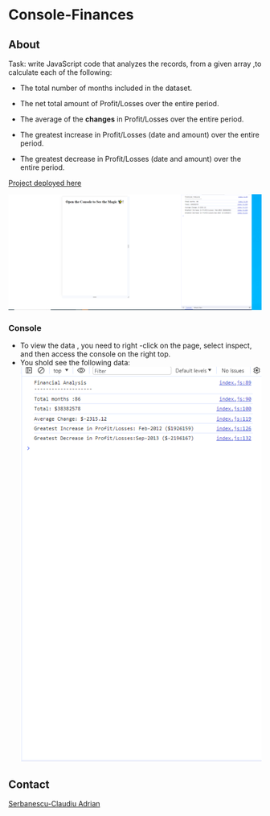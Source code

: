 # Console-Finances
## About


Task: write JavaScript code that analyzes the records, from a given array ,to calculate each of the following:

* The total number of months included in the dataset.

* The net total amount of Profit/Losses over the entire period.

* The average of the **changes** in Profit/Losses over the entire period.

* The greatest increase in Profit/Losses (date and amount) over the entire period.

* The greatest decrease in Profit/Losses (date and amount) over the entire period.


[Project deployed here]( https://fishmon.github.io/Console-Finances/) 

![Screenshot](./assets/images/screenshot%20main.PNG)

### Console
* To view the data , you need to right -click on the page, select inspect, and then access the console on the right top. 
* You shold see the following data: 
![Screenshot](./assets/images/screenshot%202.PNG)

## Contact
[Serbanescu-Claudiu Adrian](https://github.com/fishmon)